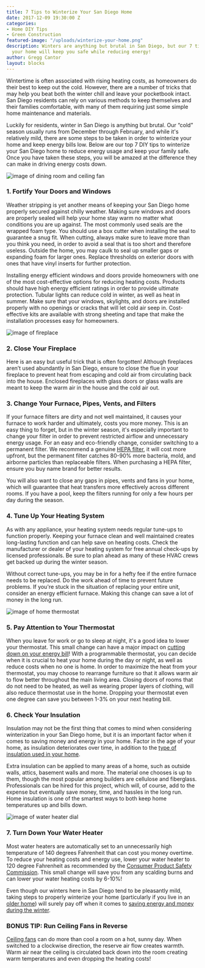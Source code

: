 ```yaml
---
title: 7 Tips to Winterize Your San Diego Home
date: 2017-12-09 19:30:00 Z
categories:
- Home DIY Tips
- Green Construction
featured-image: "/uploads/winterize-your-home.png"
description: Winters are anything but brutal in San Diego, but our 7 tips for winterizing
  your home will keep you safe while reducing energy!
author: Gregg Cantor
layout: blocks
---
```


Wintertime is often associated with rising heating costs, as homeowners do their best to keep out the cold. However, there are a number of tricks that may help you beat both the winter chill and leave your pocketbook intact. San Diego residents can rely on various methods to keep themselves and their families comfortable, with many of them requiring just some simple home maintenance and materials.

Luckily for residents, winter in San Diego is anything but brutal. Our “cold” season usually runs from December through February, and while it's relatively mild, there are some steps to be taken in order to winterize your home and keep energy bills low. Below are our top 7 DIY tips to winterize your San Diego home to reduce energy usage and keep your family safe. Once you have taken these steps, you will be amazed at the difference they can make in driving energy costs down.

![image of dining room and ceiling fan](/uploads/house-fan.jpg "Running Your Ceiling Fans in Reverse Creates Warmth")

### 1. Fortify Your Doors and Windows

Weather stripping is yet another means of keeping your San Diego home properly secured against chilly weather. Making sure windows and doors are properly sealed will help your home stay warm no matter what conditions you are up against. The most commonly used seals are the wrapped foam type. You should use a box cutter when installing the seal to guarantee a snug fit. When cutting, always make sure to leave more than you think you need, in order to avoid a seal that is too short and therefore useless. Outside the home, you may caulk to seal up smaller gaps or expanding foam for larger ones. Replace thresholds on exterior doors with ones that have vinyl inserts for further protection.

Installing energy efficient windows and doors provide homeowners with one of the most cost-effective options for reducing heating costs. Products should have high energy efficient ratings in order to provide ultimate protection. Tubular lights can reduce cold in winter, as well as heat in summer. Make sure that your windows, skylights, and doors are installed properly with no openings or cracks that will let cold air seep in. Cost-effective kits are available with strong sheeting and tape that make the installation processes easy for homeowners.

![image of fireplace](/uploads/fireplace-san-diego.jpg "Keep Your Fireplace Closed to Keep Cold Air Out")

### 2. Close Your Fireplace

Here is an easy but useful trick that is often forgotten! Although fireplaces aren’t used abundantly in San Diego, ensure to close the flue in your fireplace to prevent heat from escaping and cold air from circulating back into the house. Enclosed fireplaces with glass doors or glass walls are meant to keep the warm air in the house and the cold air out.

### 3. Change Your Furnace, Pipes, Vents, and Filters

If your furnace filters are dirty and not well maintained, it causes your furnace to work harder and ultimately, costs you more money. This is an easy thing to forget, but in the winter season, it's especially important to change your filter in order to prevent restricted airflow and unnecessary energy usage. For an easy and eco-friendly change, consider switching to a permanent filter. We recommend a genuine [HEPA filter](https://en.wikipedia.org/wiki/HEPA), it will cost more upfront, but the permanent filter catches 80-90% more bacteria, mold, and airborne particles than replaceable filters. When purchasing a HEPA filter, ensure you buy name brand for better results.

You will also want to close any gaps in pipes, vents and fans in your home, which will guarantee that heat transfers more effectively across different rooms. If you have a pool, keep the filters running for only a few hours per day during the season.

### 4. Tune Up Your Heating System

As with any appliance, your heating system needs regular tune-ups to function properly. Keeping your furnace clean and well maintained creates long-lasting function and can help save on heating costs. Check the manufacturer or dealer of your heating system for free annual check-ups by licensed professionals. Be sure to plan ahead as many of these HVAC crews get backed up during the winter season.

Without correct tune-ups, you may be in for a hefty fee if the entire furnace needs to be replaced. Do the work ahead of time to prevent future problems. If you're stuck in the situation of replacing your entire unit, consider an energy efficient furnace. Making this change can save a lot of money in the long run.

![image of home thermostat](/uploads/thermostat.png "Pay Attention to Your Thermostat")

### 5. Pay Attention to Your Thermostat

When you leave for work or go to sleep at night, it's a good idea to lower your thermostat. This small change can have a major impact on [cutting down on your energy bill](/cutting-down-on-your-energy-bills/)! With a programmable thermostat, you can decide when it is crucial to heat your home during the day or night, as well as reduce costs when no one is home. In order to maximize the heat from your thermostat, you may choose to rearrange furniture so that it allows warm air to flow better throughout the main living area. Closing doors of rooms that do not need to be heated, as well as wearing proper layers of clothing, will also reduce thermostat use in the home. Dropping your thermostat even one degree can save you between 1-3% on your next heating bill.

### 6. Check Your Insulation

Insulation may not be the first thing that comes to mind when considering winterization in your San Diego home, but it is an important factor when it comes to saving money and energy in your home. Factor in the age of your home, as insulation deteriorates over time, in addition to the [type of insulation used in your home](/natural-wool-or-recycled-cotton-which-insulation-is-better-for-your-home/).

Extra insulation can be applied to many areas of a home, such as outside walls, attics, basement walls and more. The material one chooses is up to them, though the most popular among builders are cellulose and fiberglass. Professionals can be hired for this project, which will, of course, add to the expense but eventually save money, time, and hassles in the long run. Home insulation is one of the smartest ways to both keep home temperatures up and bills down.

![image of water heater dial](/uploads/san-diego-water-heater.jpg "Lower Your Water Heater to 120°F")

### 7. Turn Down Your Water Heater

Most water heaters are automatically set to an unnecessarily high temperature of 140 degrees Fahrenheit that can cost you money overtime. To reduce your heating costs and energy use, lower your water heater to 120 degree Fahrenheit as recommended by the [Consumer Product Safety Commission](https://www.cpsc.gov/s3fs-public/5098.pdf). This small change will save you from any scalding burns and can lower your water heating costs by 6-10%!

Even though our winters here in San Diego tend to be pleasantly mild, taking steps to properly winterize your home (particularly if you live in an [older home](/common-updates-for-older-homes/)) will surely pay off when it comes to [saving energy and money during the winter](/tips-on-saving-energy-during-the-winter-in-san-diego/).

### BONUS TIP: Run Ceiling Fans in Reverse

[Ceiling fans](/save-on-your-energy-cost-with-ceiling-fans/) can do more than cool a room on a hot, sunny day. When switched to a clockwise direction, the reserve air flow creates warmth. Warm air near the ceiling is circulated back down into the room creating warm temperatures and even dropping the heating costs!
